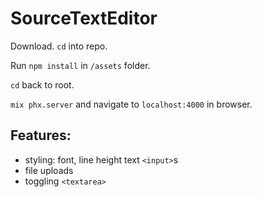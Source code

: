 # SourceTextEditor

Download. `cd` into repo.

Run `npm install` in `/assets` folder.

`cd` back to root.

`mix phx.server` and navigate to `localhost:4000` in browser.

## **Features:**

* styling: font, line height text `<input>`s
* file uploads
* toggling `<textarea>`